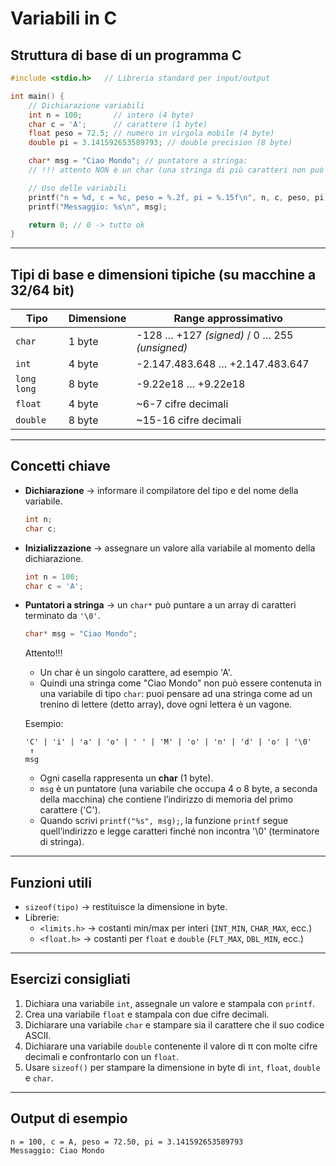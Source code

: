 
# Variabili in C

## Struttura di base di un programma C
```c
#include <stdio.h>   // Libreria standard per input/output

int main() {
    // Dichiarazione variabili
    int n = 100;       // intero (4 byte)
    char c = 'A';      // carattere (1 byte)
    float peso = 72.5; // numero in virgola mobile (4 byte)
    double pi = 3.141592653589793; // double precision (8 byte)

    char* msg = "Ciao Mondo"; // puntatore a stringa: 
    // !!! attento NON è un char (una stringa di più caratteri non può essere contenuta in 1 byte)

    // Uso delle variabili
    printf("n = %d, c = %c, peso = %.2f, pi = %.15f\n", n, c, peso, pi);
    printf("Messaggio: %s\n", msg);

    return 0; // 0 -> tutto ok
}
```

---

## Tipi di base e dimensioni tipiche (su macchine a 32/64 bit)
| Tipo         | Dimensione | Range approssimativo |
|--------------|------------|-----------------------|
| `char`       | 1 byte     | -128 … +127 *(signed)* / 0 … 255 *(unsigned)* |
| `int`        | 4 byte     | -2.147.483.648 … +2.147.483.647 |
| `long long`  | 8 byte     | -9.22e18 … +9.22e18 |
| `float`      | 4 byte     | ~6-7 cifre decimali  |
| `double`     | 8 byte     | ~15-16 cifre decimali |

---

## Concetti chiave
- **Dichiarazione** → informare il compilatore del tipo e del nome della variabile.  
  ```c
  int n;
  char c;
  ```
- **Inizializzazione** → assegnare un valore alla variabile al momento della dichiarazione.  
  ```c
  int n = 100;
  char c = 'A';
  ```
- **Puntatori a stringa** → un `char*` può puntare a un array di caratteri terminato da `'\0'`.  
  ```c
  char* msg = "Ciao Mondo";
  ```
  Attento!!!
    - Un char è un singolo carattere, ad esempio 'A'.
    - Quindi una stringa come "Ciao Mondo" non può essere contenuta in una variabile di tipo `char`: puoi pensare ad una stringa come ad un trenino di lettere (detto array), dove ogni lettera è un vagone.

    Esempio:

    ```
    'C' | 'i' | 'a' | 'o' | ' ' | 'M' | 'o' | 'n' | 'd' | 'o' | '\0'
     ↑
    msg
    ```

    - Ogni casella rappresenta un **char** (1 byte).
    - `msg` è un puntatore (una variabile che occupa 4 o 8 byte, a seconda della macchina) che contiene l’indirizzo di memoria del primo carattere ('C').
    - Quando scrivi `printf("%s", msg);`, la funzione `printf` segue quell’indirizzo e legge caratteri finché non incontra '\0' (terminatore di stringa).
---

## Funzioni utili
- `sizeof(tipo)` → restituisce la dimensione in byte.  
- Librerie:  
  - `<limits.h>` → costanti min/max per interi (`INT_MIN`, `CHAR_MAX`, ecc.)  
  - `<float.h>` → costanti per `float` e `double` (`FLT_MAX`, `DBL_MIN`, ecc.)  

---

## Esercizi consigliati
1. Dichiara una variabile `int`, assegnale un valore e stampala con `printf`.
2. Crea una variabile `float` e stampala con due cifre decimali.
3. Dichiarare una variabile `char` e stampare sia il carattere che il suo codice ASCII.
4. Dichiarare una variabile `double` contenente il valore di π con molte cifre decimali e confrontarlo con un `float`.
5. Usare `sizeof()` per stampare la dimensione in byte di `int`, `float`, `double` e `char`.

---

## Output di esempio
```
n = 100, c = A, peso = 72.50, pi = 3.141592653589793
Messaggio: Ciao Mondo
```